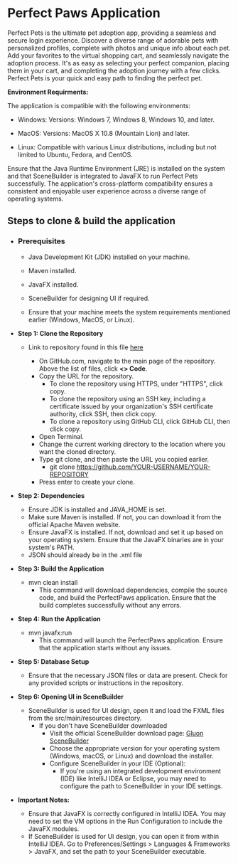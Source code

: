 # Perfect Paws Application

Perfect Pets is the ultimate pet adoption app, providing a seamless and secure login experience. Discover a diverse range of adorable pets with personalized profiles, complete with photos and unique info about each pet. Add your favorites to the virtual shopping cart, and seamlessly navigate the adoption process. It's as easy as selecting your perfect companion, placing them in your cart, and completing the adoption journey with a few clicks. Perfect Pets is your quick and easy path to finding the perfect pet.

**Environment Requirments:**

The application is compatible with the following environments:

  + Windows: Versions: Windows 7, Windows 8, Windows 10, and later.

  + MacOS: Versions: MacOS X 10.8 (Mountain Lion) and later.

  + Linux: Compatible with various Linux distributions, including but not limited to Ubuntu, Fedora, and CentOS.

Ensure that the Java Runtime Environment (JRE) is installed on the system and that SceneBuilder is integrated to JavaFX to run Perfect Pets successfully. The application's cross-platform compatibility ensures a consistent and enjoyable user experience across a diverse range of operating systems.

## Steps to clone & build the application

  + ### Prerequisites
    
      + Java Development Kit (JDK) installed on your machine.
        
      + Maven installed.
        
      + JavaFX installed.
        
      + SceneBuilder for designing UI if required.
        
      + Ensure that your machine meets the system requirements mentioned earlier (Windows, MacOS, or Linux).

   
  + **Step 1: Clone the Repository**
    
      + Link to repository found in this file [here](Perfect-Paws-Application.md)
        
          + On GitHub.com, navigate to the main page of the repository. Above the list of files, click **<> Code**.
          + Copy the URL for the repository.
              + To clone the repository using HTTPS, under "HTTPS", click copy.
              + To clone the repository using an SSH key, including a certificate issued by your organization's SSH certificate authority, click SSH, then click copy.
              + To clone a repository using GitHub CLI, click GitHub CLI, then click copy.
          + Open Terminal.
          + Change the current working directory to the location where you want the cloned directory.
          + Type git clone, and then paste the URL you copied earlier.
              + git clone https://github.com/YOUR-USERNAME/YOUR-REPOSITORY
          + Press enter to create your clone.


  + **Step 2: Dependencies**
      + Ensure JDK is installed and JAVA_HOME is set.
      + Make sure Maven is installed. If not, you can download it from the official Apache Maven website.
      + Ensure JavaFX is installed. If not, download and set it up based on your operating system. Ensure that the JavaFX binaries are in your system's PATH.
      + JSON should already be in the .xml file


  + **Step 3: Build the Application**
      + mvn clean install
          + This command will download dependencies, compile the source code, and build the PerfectPaws application. Ensure that the build completes successfully without any errors.


  + **Step 4: Run the Application**
      + mvn javafx:run
          + This command will launch the PerfectPaws application. Ensure that the application starts without any issues.


  + **Step 5: Database Setup**
      + Ensure that the necessary JSON files or data are present. Check for any provided scripts or instructions in the repository.


  + **Step 6: Opening UI in SceneBuilder**
      + SceneBuilder is used for UI design, open it and load the FXML files from the src/main/resources directory.
          + If you don't have SceneBuilder downloaded
              + Visit the official SceneBuilder download page: [Gluon SceneBuilder](https://gluonhq.com/products/scene-builder/)
              + Choose the appropriate version for your operating system (Windows, macOS, or Linux) and download the installer.
              + Configure SceneBuilder in your IDE (Optional):
                  + If you're using an integrated development environment (IDE) like IntelliJ IDEA or Eclipse, you may need to configure the path to SceneBuilder in your IDE settings.       

  + **Important Notes:**
      + Ensure that JavaFX is correctly configured in IntelliJ IDEA. You may need to set the VM options in the Run Configuration to include the JavaFX modules.
      + If SceneBuilder is used for UI design, you can open it from within IntelliJ IDEA. Go to Preferences/Settings > Languages & Frameworks > JavaFX, and set the path to your SceneBuilder executable.

        
   
    
  

